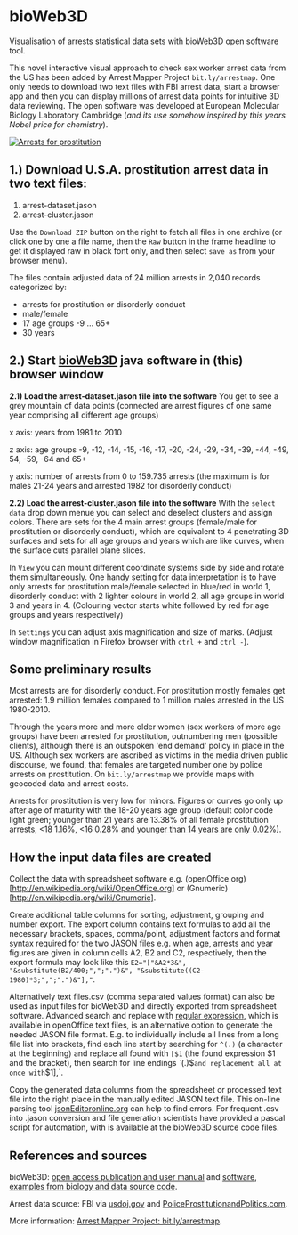 bioWeb3D
========

Visualisation of arrests statistical data sets with bioWeb3D open software tool.

This novel interactive visual approach to check sex worker arrest data from the US has been added by Arrest Mapper Project `bit.ly/arrestmap`. One only needs to download two text files with FBI arrest data, start a browser app and then you can display millions of arrest data points for intuitive 3D data reviewing. The open software was developed at European Molecular Biology Laboratory Cambridge (_and its use somehow inspired by this years Nobel price for chemistry_).



[![Arrests for prostitution](http://farm3.staticflickr.com/2879/10194975484_08b5e6b7e4_c.jpg "screen shot")](http://www.bit.ly/arrestmap)

## 1.) Download U.S.A. prostitution arrest data in two text files:
1. arrest-dataset.jason
2. arrest-cluster.jason

Use the `Download ZIP` button on the right to fetch all files in one archive (or click one by one a file name, then the `Raw` button in the frame headline to get it displayed raw in black font only, and then select `save as` from your browser menu). 

The files contain adjusted data of 24 million arrests in 2,040 records categorized by:
- arrests for prostitution or disorderly conduct
- male/female
- 17 age groups -9 ... 65+
- 30 years

## 2.) Start [bioWeb3D](http://www.ebi.ac.uk/~jbpettit/bioWeb3D/) java software in (this) browser window

**2.1) Load the arrest-dataset.jason file into the software** You get to see a grey mountain of data points (connected are arrest figures of one same year comprising all different age groups)

x axis: years from 1981 to 2010

z axis: age groups -9, -12, -14, -15, -16, -17, -20, -24, -29, -34, -39, -44, -49, 54, -59, -64 and 65+

y axis: number of arrests from 0 to 159.735 arrests (the maximum is for males 21-24 years and arrested 1982 for disorderly conduct)

**2.2) Load the arrest-cluster.jason file into the software** With the `select data` drop down menue you can select and deselect clusters and assign colors. There are sets for the 4 main arrest groups (female/male for prostitution or disorderly conduct), which are equivalent to 4 penetrating 3D surfaces and sets for all age groups and years which are like curves, when the surface cuts parallel plane slices. 

In `View` you can mount different coordinate systems side by side and rotate them simultaneously. One handy setting for data interpretation is to have only arrests for prostitution male/female selected in blue/red in world 1, disorderly conduct with 2 lighter colours in world 2, all age groups in world 3 and years in 4. (Colouring vector starts white followed by red for age groups and years respectively) 

In `Settings` you can adjust axis magnification and size of marks. (Adjust window magnification in Firefox browser with `ctrl_+` and `ctrl_-`).

## Some preliminary results

Most arrests are for disorderly conduct. For prostitution mostly females get arrested: 1.9 million females compared to 1 million males arrested in the US 1980-2010.

Through the years more and more older women (sex workers of more age groups) have been arrested for prostitution, outnumbering men (possible clients), although there is an outspoken 'end demand' policy in place in the US. Although sex workers are ascribed as victims in the media driven public discourse, we found, that females are targeted number one by police arrests on prostitution. On `bit.ly/arrestmap` we provide maps with geocoded data and arrest costs.

Arrests for prostitution is very low for minors. Figures or curves go only up after age of maturity with the 18-20 years age group (default color code light green; younger than 21 years are 13.38% of all female prostitution arrests, <18 1.16%, <16 0.28% and [younger than 14 years are only 0.02%](http://bit.ly/19xHowd)).

## How the input data files are created

Collect the data with spreadsheet software e.g. (openOffice.org)[http://en.wikipedia.org/wiki/OpenOffice.org] or (Gnumeric)[http://en.wikipedia.org/wiki/Gnumeric].

Create additional table columns for sorting, adjustment, grouping and number export. The export column contains text formulas to add all the necessary brackets, spaces, comma/point, adjustment factors and format syntax required for the two JASON files e.g. when age, arrests and year figures are given in column cells A2, B2 and C2, respectively, then the export formula may look like this `E2="["&A2*3&", "&substitute(B2/400;",";".")&", "&substitute((C2-1980)*3;",";".")&"],"`.

Alternatively text files.csv (comma separated values format) can also be used as input files for bioWeb3D and directly exported from spreadsheet software. Advanced search and replace with [regular expression](http://wiki.openoffice.org/wiki/Documentation/How_Tos/Regular_Expressions_in_Writer), which is available in openOffice text files, is an alternative option to generate the needed JASON file format. E.g. to individually include all lines from a long file list into brackets, find each line start by searching for `^(.)` (a character at the beginning) and replace all found with `[$1` (the found expression $1 and the bracket), then search for line endings `(.)$` and replacement all at once with `$1],`.

Copy the generated data columns from the spreadsheet or processed text file into the right place in the manually edited JASON text file. This on-line parsing tool [jsonEditoronline.org](http://www.jsoneditoronline.org) can help to find errors. For frequent .csv into .jason conversion and file generation scientists have provided a pascal script for automation, with is available at the bioWeb3D source code files.

## References and sources

bioWeb3D: [open access publication and user manual](http://www.ncbi.nlm.nih.gov/pubmed/23758781) and [software, examples from biology and data source code](https://github.com/jbogp/bioWeb3D).

Arrest data source: FBI via [usdoj.gov](http://www.bjs.ojp.usdoj.gov/index.cfm?ty=datool) and [PoliceProstitutionandPolitics.com](http://www.PoliceProstitutionandPolitics.com).

More information: [Arrest Mapper Project: bit.ly/arrestmap](http://www.bit.ly/arrestmap).
